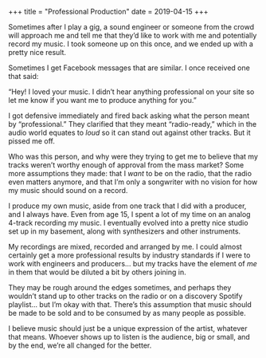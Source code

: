 +++
title = "Professional Production"
date = 2019-04-15
+++

Sometimes after I play a gig, a sound engineer or someone from the crowd will approach me and tell me that they’d like to work with me and potentially record my music. I took someone up on this once, and we ended up with a pretty nice result.

Sometimes I get Facebook messages that are similar. I once received one that said:

“Hey! I loved your music. I didn’t hear anything professional on your site so let me know if you want me to produce anything for you.”

I got defensive immediately and fired back asking what the person meant by “professional.” They clarified that they meant “radio-ready,” which in the audio world equates to _loud_ so it can stand out against other tracks. But it pissed me off.

Who was this person, and why were they trying to get me to believe that my tracks weren’t worthy enough of approval from the mass market? Some more assumptions they made: that I _want_ to be on the radio, that the radio even matters anymore, and that I’m only a songwriter with no vision for how my music should sound on a record.

I produce my own music, aside from one track that I did with a producer, and I always have. Even from age 15, I spent a lot of my time on an analog 4-track recording my music. I eventually evolved into a pretty nice studio set up in my basement, along with synthesizers and other instruments.

My recordings are mixed, recorded and arranged by me. I could almost certainly get a more professional results by industry standards if I were to work with engineers and producers… but my tracks have the element of _me_ in them that would be diluted a bit by others joining in. 

They may be rough around the edges sometimes, and perhaps they wouldn’t stand up to other tracks on the radio or on a discovery Spotify playlist… but I’m okay with that. There’s this assumption that music should be made to be sold and to be consumed by as many people as possible. 

I believe music should just be a unique expression of the artist, whatever that means. Whoever shows up to listen is the audience, big or small, and by the end, we’re all changed for the better.